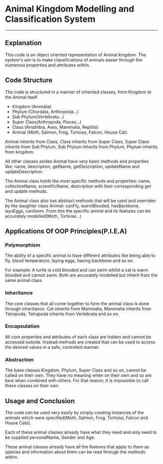 # Animal Kingdom Modelling and Classification System

***

## Explanation
This code is an object oriented representation of Animal kingdom. The system's aim is to make classifications of animals easier through the numerous properties and attributes within.

## Code Structure
The code is structured in a manner of inherited classes, from Kingdom to the Animal itself.

* Kingdom (Animalia)
* Phylum (Chordata, Arthropoda...)
* Sub Phylum(Vertebrata...)
* Super Class(Arthropoda, Pisces...)
* Class (Amphibia, Aves, Mammalia, Reptilia)
* Animal (Moth, Salmon, Frog, Tortoise, Falcon, House Cat)

Animal inherits from Class, Class inherits from Super Class, Super Class inherits from Sub Phylum, Sub Phylum inherits from Phylum, Phylum inherits from kingdom.

All other classes asides Animal have very basic methods and properties like: name, description, getName, getDescription, updateName and updateDescription.

The Animal class holds the most specific methods and properties: name, collectiveName, scientificName, description with their corresponding get and update methods. 

The Animal class also has abstract methods that will be used and overriden by the daughter class Animal: canFly, warmBlooded, hasBackbone, laysEggs, canSwim. From this the specific animal and its features can be accurately modelled(Moth, Tortoise...)

## Applications Of OOP Principles(P.I.E.A)

### Polymorphism
The ability of a specific animal to have different attributes like being able to fly, blood temperature, laying eggs, having backbone and so on.

For example: A turtle is cold blooded and can swim whilst a cat is warm blooded and cannot swim. Both are accurately modelled but inherit from the same animal class.

### Inheritance
The core classes that all come together to form the animal class is done through inheritance. Cat inherits from Mammalia, Mammalia inherits from Tetrapoda, Tetrapoda inherits from Vertebrata and so on.

### Encapsulation
All core properties and attributes of each class are hidden and cannot be accessed outside. Instead methods are created that can be used to access the desired values in a safe, controlled manner.

### Abstraction
The base classes Kingdom, Phylum, Super Class and so on, cannot be called on their own. They have no meaning when on their own and so are best when combined with others.  For that reason, it is impossible to call these classes on their own

## Usage and Conclusion
The code can be used very easily by simply creating instances of the animals which were specified(Moth, Salmon, Frog, Tortoise, Falcon and House Cats).

Each of these animal classes already have what they need and only need to be supplied personalName, Gender and Age.

These animal classes already have all the features that apply to them as species and information about them can be read through the methods within.